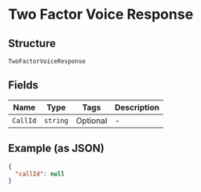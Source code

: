 
# Two Factor Voice Response

## Structure

`TwoFactorVoiceResponse`

## Fields

| Name | Type | Tags | Description |
|  --- | --- | --- | --- |
| `CallId` | `string` | Optional | - |

## Example (as JSON)

```json
{
  "callId": null
}
```

